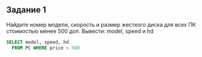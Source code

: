 ## Задание 1

Найдите номер модели, скорость и размер жесткого диска для всех ПК стоимостью менее 500 дол. Вывести: model, speed и hd 

```sql
SELECT model, speed, hd
  FROM PC WHERE price < 500
```
